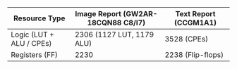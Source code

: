 


| Resource Type              | Image Report (GW2AR-18CQN88 C8/I7) | Text Report (CCGM1A1)        |
|---------------------------|------------------------------------|-------------------------------|
| Logic (LUT + ALU / CPEs)  | 2306 (1127 LUT, 1179 ALU)          | 3528 (CPEs)                   |
| Registers (FF)            | 2230                               | 2238 (Flip-flops)            |
